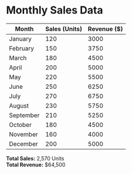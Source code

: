 # Monthly Sales Data

| Month       | Sales (Units) | Revenue ($) |
|--------------|---------------|-------------|
| January      | 120           | 3000        |
| February     | 150           | 3750        |
| March        | 180           | 4500        |
| April        | 200           | 5000        |
| May          | 220           | 5500        |
| June         | 250           | 6250        |
| July         | 270           | 6750        |
| August       | 230           | 5750        |
| September    | 210           | 5250        |
| October      | 180           | 4500        |
| November     | 160           | 4000        |
| December     | 200           | 5000        |

**Total Sales:** 2,570 Units  
**Total Revenue:** $64,500

